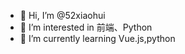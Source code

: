 - 👋 Hi, I’m @52xiaohui
- 👀 I’m interested in 前端、Python
- 🌱 I’m currently learning Vue.js,python

<!---
52xiaohui/52xiaohui is a ✨ special ✨ repository because its `README.md` (this file) appears on your GitHub profile.
You can click the Preview link to take a look at your changes.
--->

